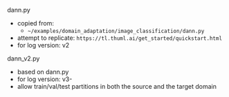 dann.py
- copied from:
  - `~/examples/domain_adaptation/image_classification/dann.py`
- attempt to replicate: `https://tl.thuml.ai/get_started/quickstart.html`
- for log version: v2

dann_v2.py
- based on dann.py
- for log version: v3-
- allow train/val/test partitions in both the source and the target domain
